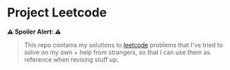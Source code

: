 # Project Leetcode

**⚠️ Spoiler Alert: ⚠️**

> This repo contains my solutions to [leetcode](https://leetcode.com) problems that I've tried to solve on my own + help from strangers, so that I can use them as reference when revising stuff up.